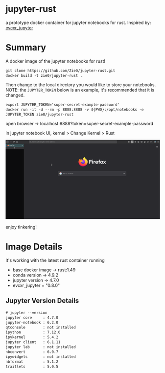 # jupyter-rust
a prototype docker container for jupyter notebooks for rust. Inspired by: [evcxr_jupyter](https://github.com/google/evcxr/blob/master/evcxr_jupyter/README.md)

# Summary

A docker image of the jupyter notebooks for rust!

```
git clone https://github.com/Zie0/jupyter-rust.git
docker build -t zie0/jupyter-rust .
```

Then change to the local directory you would like to store your notebooks.
NOTE: the `JUPYTER_TOKEN` below is an example, it's recommended that it is changed.
```
export JUPYTER_TOKEN='super-secret-example-password'
docker run -it -d --rm -p 8888:8888 -v ${PWD}:/opt/notebooks -e JUPYTER_TOKEN zie0/jupyter-rust
```

open browser -> localhost:8888?token=super-secret-example-password

in jupyter notebook UI, kernel > Change Kernel > Rust

![](jupyter-rust_helloWorld.gif)

enjoy tinkering!

# Image Details

It's working with the latest rust container running 
* base docker image -> rust:1.49
* conda version -> 4.9.2 
* jupyter version -> 4.7.0
* evcxr_jupyter = "0.8.0"

## Jupyter Version Details
```
# jupyter --version
jupyter core     : 4.7.0
jupyter-notebook : 6.2.0
qtconsole        : not installed
ipython          : 7.12.0
ipykernel        : 5.4.2
jupyter client   : 6.1.11
jupyter lab      : not installed
nbconvert        : 6.0.7
ipywidgets       : not installed
nbformat         : 5.1.2
traitlets        : 5.0.5
```
